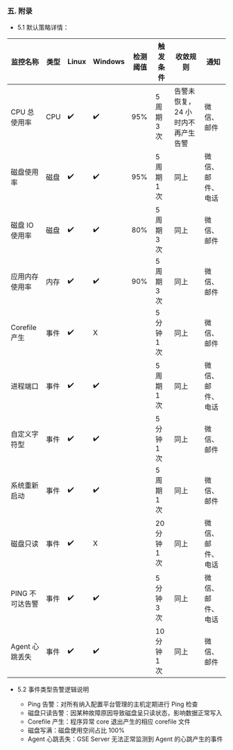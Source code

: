 ### 五. 附录 

- 5.1 默认策略详情：

|监控名称|类型|Linux|Windows|检测阈值|触发条件|收敛规则|通知|
| --- | --- |--- |--- |--- |--- |--- |--- |
|CPU 总使用率|CPU|✔️|✔️|95%|5 周期 3 次| 告警未恢复，24 小时内不再产生告警 | 微信、邮件
|磁盘使用率|磁盘|✔️|✔️|95%|5 周期 1 次| 同上 |微信、邮件、电话
|磁盘 IO 使用率|磁盘|✔️|✔️|80%|5 周期 3 次| 同上 | 微信、邮件
|应用内存使用率|内存|✔️|✔️|90%|5 周期 3 次|同上 |微信、邮件
|Corefile 产生|事件|✔️|X||5 分钟 1 次 | 同上 |微信、邮件|
|进程端口|事件|✔️|✔️||5 周期 1 次 |同上 |微信、邮件、电话
|自定义字符型|事件|✔️|✔️|| 5 分钟 1 次 | 同上 |微信、邮件
|系统重新启动|事件|✔️|✔️| |5 周期 1 次 | 同上 |微信、邮件
|磁盘只读|事件|✔️|X||20 分钟 1 次| 同上 |微信、邮件、电话
|PING 不可达告警|事件|✔️|✔️| |5 分钟 3 次 | 同上 |微信、邮件、电话
|Agent 心跳丢失|事件|✔️|✔️| |10 分钟 1 次 | 同上 |微信、邮件

- 5.2 事件类型告警逻辑说明

  - Ping 告警：对所有纳入配置平台管理的主机定期进行 Ping 检查
  - 磁盘只读告警：因某种故障原因导致磁盘呈只读状态，影响数据正常写入
  - Corefile 产生：程序异常 core 退出产生的相应 corefile 文件
  - 磁盘写满：磁盘使用空间占比 100%
  - Agent 心跳丢失：GSE Server 无法正常监测到 Agent 的心跳产生的事件
